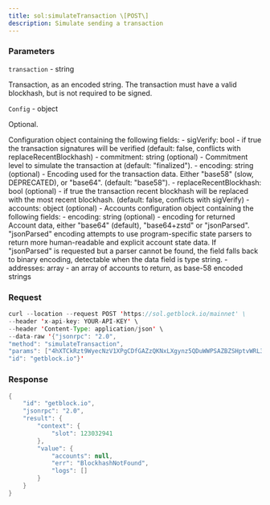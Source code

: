 ```yaml
---
title: sol:simulateTransaction \[POST\]
description: Simulate sending a transaction
---
```


### Parameters


`transaction` - string

Transaction, as an encoded string. The transaction must have a valid
blockhash, but is not required to be signed.

`Config` - object

Optional.

Configuration object containing the following fields: - sigVerify:
bool - if true the transaction signatures will be verified (default:
false, conflicts with replaceRecentBlockhash) - commitment: string
(optional) - Commitment level to simulate the transaction at (default:
"finalized"). - encoding: string (optional) - Encoding used for the
transaction data. Either "base58" (slow, DEPRECATED), or "base64".
(default: "base58"). - replaceRecentBlockhash: bool (optional) - if true
the transaction recent blockhash will be replaced with the most recent
blockhash. (default: false, conflicts with sigVerify) - accounts: object
(optional) - Accounts configuration object containing the following
fields: - encoding: string (optional) - encoding for returned Account
data, either "base64" (default), "base64+zstd" or "jsonParsed".
"jsonParsed" encoding attempts to use program-specific state parsers to
return more human-readable and explicit account state data. If
"jsonParsed" is requested but a parser cannot be found, the field falls
back to binary encoding, detectable when the data field is type
string. - addresses: array - an array of accounts to return, as base-58
encoded strings

### Request

``` java
curl --location --request POST 'https://sol.getblock.io/mainnet' \ 
--header 'x-api-key: YOUR-API-KEY' \ 
--header 'Content-Type: application/json' \ 
--data-raw '{"jsonrpc": "2.0",
"method": "simulateTransaction",
"params": ["4hXTCkRzt9WyecNzV1XPgCDfGAZzQKNxLXgynz5QDuWWPSAZBZSHptvWRL3BjCvzUXRdKvHL2b7yGrRQcWyaqsaBCncVG7BFggS8w9snUts67BSh3EqKpXLUm5UMHfD7ZBe9GhARjbNQMLJ1QD3Spr6oMTBU6EhdB4RD8CP2xUxr2u3d6fos36PD98XS6oX8TQjLpsMwncs5DAMiD4nNnR8NBfyghGCWvCVifVwvA8B8TJxE1aiyiv2L429BCWfyzAme5sZW8rDb14NeCQHhZbtNqfXhcp2tAnaAT", null],
"id": "getblock.io"}'
```

###  Response

``` java
{
    "id": "getblock.io",
    "jsonrpc": "2.0",
    "result": {
        "context": {
            "slot": 123032941
        },
        "value": {
            "accounts": null,
            "err": "BlockhashNotFound",
            "logs": []
        }
    }
}
```

